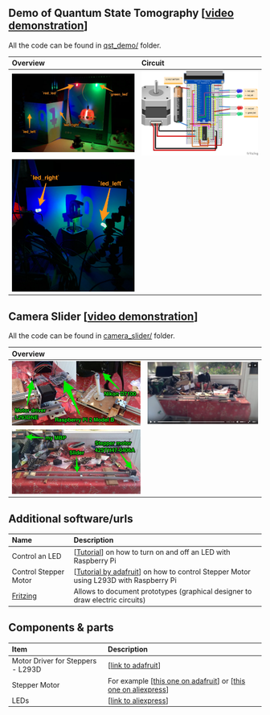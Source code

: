 ## Demo of Quantum State Tomography [[video demonstration](https://youtu.be/uJqOmeSxVj4)]

All the code can be found in [qst_demo/](qst_demo) folder.

| Overview    | Circuit |
| :------------- | :---- |
| <img src="img/img4.jpg" width="500px">       |  <img src="img/circuit.png" width="500px">   |
| <img src="img/img5.jpg" width="500px">   |

## Camera Slider [[video demonstration](https://youtu.be/qXUU8hh9DdM)]

All the code can be found in [camera_slider/](camera_slider) folder.

| Overview    |   |
| :------------- | :---- |
| <img src="img/img2.jpg" width="500px">       | <img src="img/img1.jpg" width="500px"> |
| <img src="img/img3.jpg" width="500px">       |

## Additional software/urls

| Name | Description     |
| :------------- | :------------- |
| Control an LED   | [[Tutorial](https://thepihut.com/blogs/raspberry-pi-tutorials/27968772-turning-on-an-led-with-your-raspberry-pis-gpio-pins)] on how to turn on and off an LED with Raspberry Pi  |
| Control Stepper Motor   | [[Tutorial by adafruit](https://learn.adafruit.com/adafruits-raspberry-pi-lesson-10-stepper-motors/software)] on how to control Stepper Motor using L293D with Raspberry Pi  |
| [Fritzing](http://fritzing.org/home/)   | Allows to document prototypes (graphical designer to draw electric circuits)  |

## Components & parts

| Item | Description     |
| :------------- | :------------- |
|  Motor Driver for Steppers - L293D  |  [[link to adafruit](https://www.adafruit.com/product/807)]  |
| Stepper Motor | For example [[this one on adafruit](https://www.adafruit.com/product/324)] or [[this one on aliexpress](https://ru.aliexpress.com/item/Free-shipping-1PCS-Nema17-Stepper-Motor-42-motor-Nema-17-motor-42BYGH-1-7A-17HS4401-motor/32667831438.html?spm=a2g0v.search0604.3.8.3e8c5c04yllQJ5&ws_ab_test=searchweb0_0,searchweb201602_2_10152_10151_10065_10344_10068_5722815_10342_10343_10340_5722915_10341_10543_5711416_5722615_10696_10084_10083_10618_10307_10301_5722715_10059_100031_10103_5711515_10624_10623_10622_5722515_10621_10620_10125-10620,searchweb201603_19,ppcSwitch_5&algo_expid=a2d6831e-99a7-42c1-b505-666015b13d76-1&algo_pvid=a2d6831e-99a7-42c1-b505-666015b13d76&priceBeautifyAB=0)] |
| LEDs   | [[link to aliexpress](https://ru.aliexpress.com/item/MCIGICM-100pcs-5mm-LED-diode-Light-Assorted-Kit-DIY-LEDs-Set-White-Yellow-Red-Green-Blue/32323764461.html?spm=a2g0s.9042311.0.0.238433ed8bpGs0)]  |

